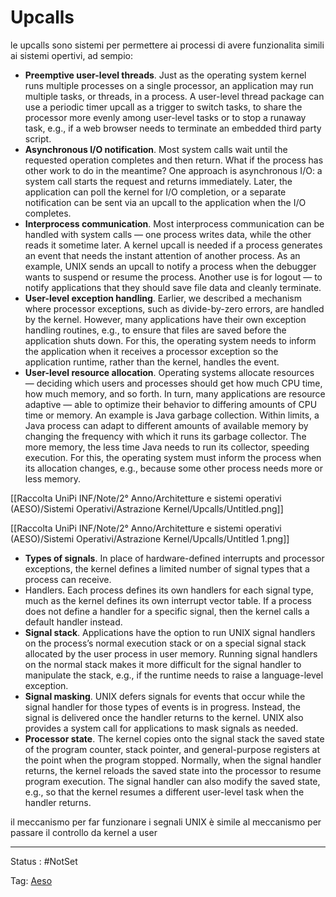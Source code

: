 # Upcalls

le upcalls sono sistemi per permettere ai processi di avere funzionalita simili ai sistemi opertivi, ad sempio:

- **Preemptive user-level threads**. Just as the operating system kernel runs multiple
processes on a single processor, an application may run multiple tasks, or threads, in
a process. A user-level thread package can use a periodic timer upcall as a trigger to
switch tasks, to share the processor more evenly among user-level tasks or to stop a
runaway task, e.g., if a web browser needs to terminate an embedded third party
script.
- **Asynchronous I/O notification**. Most system calls wait until the requested operation
completes and then return. What if the process has other work to do in the meantime?
One approach is asynchronous I/O: a system call starts the request and returns
immediately. Later, the application can poll the kernel for I/O completion, or a separate
notification can be sent via an upcall to the application when the I/O completes.
- **Interprocess communication**. Most interprocess communication can be handled with
system calls — one process writes data, while the other reads it sometime later. A
kernel upcall is needed if a process generates an event that needs the instant
attention of another process. As an example, UNIX sends an upcall to notify a process
when the debugger wants to suspend or resume the process. Another use is for logout
— to notify applications that they should save file data and cleanly terminate.
- **User-level exception handling**. Earlier, we described a mechanism where processor
exceptions, such as divide-by-zero errors, are handled by the kernel. However, many
applications have their own exception handling routines, e.g., to ensure that files are
saved before the application shuts down. For this, the operating system needs to
inform the application when it receives a processor exception so the application
runtime, rather than the kernel, handles the event.
- **User-level resource allocation**. Operating systems allocate resources — deciding
which users and processes should get how much CPU time, how much memory, and
so forth. In turn, many applications are resource adaptive — able to optimize their
behavior to differing amounts of CPU time or memory. An example is Java garbage
collection. Within limits, a Java process can adapt to different amounts of available
memory by changing the frequency with which it runs its garbage collector. The more
memory, the less time Java needs to run its collector, speeding execution. For this, the
operating system must inform the process when its allocation changes, e.g., because
some other process needs more or less memory.

[[Raccolta UniPi INF/Note/2° Anno/Architetture e sistemi operativi (AESO)/Sistemi Operativi/Astrazione Kernel/Upcalls/Untitled.png]]

[[Raccolta UniPi INF/Note/2° Anno/Architetture e sistemi operativi (AESO)/Sistemi Operativi/Astrazione Kernel/Upcalls/Untitled 1.png]]

- **Types of signals**. In place of hardware-defined interrupts and processor exceptions,
the kernel defines a limited number of signal types that a process can receive.
- Handlers. Each process defines its own handlers for each signal type, much as the
kernel defines its own interrupt vector table. If a process does not define a handler for
a specific signal, then the kernel calls a default handler instead.
- **Signal stack**. Applications have the option to run UNIX signal handlers on the
process’s normal execution stack or on a special signal stack allocated by the user
process in user memory. Running signal handlers on the normal stack makes it more
difficult for the signal handler to manipulate the stack, e.g., if the runtime needs to
raise a language-level exception.
- **Signal masking**. UNIX defers signals for events that occur while the signal handler for
those types of events is in progress. Instead, the signal is delivered once the handler
returns to the kernel. UNIX also provides a system call for applications to mask signals
as needed.
- **Processor state**. The kernel copies onto the signal stack the saved state of the
program counter, stack pointer, and general-purpose registers at the point when the
program stopped. Normally, when the signal handler returns, the kernel reloads the
saved state into the processor to resume program execution. The signal handler can
also modify the saved state, e.g., so that the kernel resumes a different user-level task
when the handler returns.

il meccanismo per far funzionare i segnali UNIX è simile al meccanismo per passare il controllo da kernel a user

---

Status : #NotSet

Tag: [Aeso](../../../Architetture%20e%20sistemi%20operativi%20(AESO)%201e0e264228a748feabc5de07d5a770db.md)
